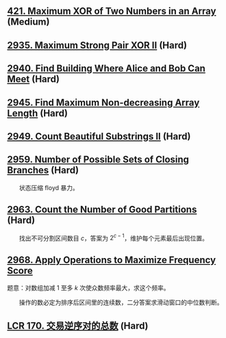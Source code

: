 
## [421. Maximum XOR of Two Numbers in an Array](https://leetcode.cn/problems/maximum-xor-of-two-numbers-in-an-array/) (Medium)

## [2935. Maximum Strong Pair XOR II](https://leetcode.cn/problems/maximum-strong-pair-xor-ii/) (Hard)

## [2940. Find Building Where Alice and Bob Can Meet](https://leetcode.cn/problems/find-building-where-alice-and-bob-can-meet/) (Hard)

## [2945. Find Maximum Non-decreasing Array Length](https://leetcode.cn/problems/find-maximum-non-decreasing-array-length/) (Hard)

## [2949. Count Beautiful Substrings II](https://leetcode.cn/problems/count-beautiful-substrings-ii/) (Hard)

## [2959. Number of Possible Sets of Closing Branches](https://leetcode.cn/problems/number-of-possible-sets-of-closing-branches/) (Hard)

&emsp;&emsp;状态压缩 floyd 暴力。

## [2963. Count the Number of Good Partitions](https://leetcode.cn/problems/count-the-number-of-good-partitions/) (Hard)

&emsp;&emsp;找出不可分割区间数目 $c$，答案为 $2^{c-1}$，维护每个元素最后出现位置。

## [2968. Apply Operations to Maximize Frequency Score](https://leetcode.cn/problems/apply-operations-to-maximize-frequency-score/)

题意：对数组加减 1 至多 $k$ 次使众数频率最大，求这个频率。

&emsp;&emsp;操作的数必定为排序后区间里的连续数，二分答案求滑动窗口的中位数判断。

## [LCR 170. 交易逆序对的总数](https://leetcode.cn/problems/shu-zu-zhong-de-ni-xu-dui-lcof/) (Hard)